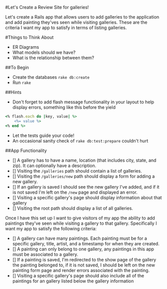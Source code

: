 #Let's Create a Review Site for galleries!

Let's create a Rails app that allows users to add galleries to the application and add painting they'ves seen while visiting galleries. These are the criteria I want my app to satisfy in terms of listing galleries.

#Things to Think About
- ER Diagrams
- What models should we have?
- What is the relationship between them?

##To Begin
- Create the databases `rake db:create`
- Run `rake`

##Hints
- Don't forget to add flash message functionality in your layout to help display errors, something like this before the yield
```ruby
<% flash.each do |key, value| %>
    <%= value %>
<% end %>
```
- Let the tests guide your code!
- An occasional sanity check of `rake db:test:prepare` couldn't hurt


##App Functionality
- [] A gallery has to have a name, location (that includes city, state, and zip). It can optionally have a description.
- [] Visiting the `/galleries` path should contain a list of galleries.
- [] Visiting the `/galleries/new` path should display a form for adding a new gallery.
- [] If an gallery is saved I should see the new gallery I've added, and if it is not saved I'm left on the `/new` page and displayed an error.
- [] Visiting a specific gallery's page should display information about that gallery
- [] Visiting the root path should display a list of all galleries.

Once I have this set up I want to give visitors of my app the ability to add paintings they've seen while visiting a gallery to that gallery. Specifically I want my app to satisfy the following criteria:

- [] A gallery can have many paintings. Each painting must be for a specific gallery, title, artist, and a timestamp for when they are created.  
- [] A painting can only belong to one gallery, any paintings in this app must be associated to a gallery.
- [] If a painting is saved, I'm redirected to the show page of the gallery the painting belonged to, if it is not saved, I should be left on the new painting form page and render errors associated with the painting.  
- [] Visiting a specific gallery's page should also include all of the paintings for an gallery listed below the gallery information
